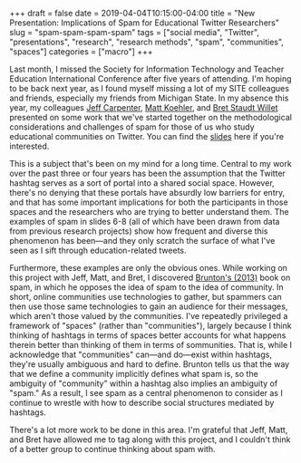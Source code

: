 +++ 
draft = false
date = 2019-04-04T10:15:00-04:00
title = "New Presentation: Implications of Spam for Educational Twitter Researchers"
slug = "spam-spam-spam-spam" 
tags = ["social media", "Twitter", "presentations", "research", "research methods", "spam", "communities", "spaces"]
categories = ["macro"]
+++

Last month, I missed the Society for Information Technology and Teacher Education International Conference after five years of attending. I'm hoping to be back next year, as I found myself missing a lot of my SITE colleagues and friends, especially my friends from Michigan State. In my absence this year, my colleagues [Jeff Carpenter](https://twitter.com/jeffpcarpenter), [Matt Koehler](http://www.matt-koehler.com/), and [Bret Staudt Willet](http://bretsw.com/) presented on some work that we've started together on the methodological considerations and challenges of spam for those of us who study educational communities on Twitter. You can find the [slides](http://bit.ly/sitespamspam) here if you're interested.

This is a subject that's been on my mind for a long time. Central to my work over the past three or four years has been the assumption that the Twitter hashtag serves as a sort of portal into a shared social space. However, there's no denying that these portals have absurdly low barriers for entry, and that has some important implications for both the participants in those spaces and the researchers who are trying to better understand them. The examples of spam in slides 6-8 (all of which have been drawn from data from previous research projects) show how frequent and diverse this phenomenon has been—and they only scratch the surface of what I've seen as I sift through education-related tweets.

Furthermore, these examples are only the obvious ones. While working on this project with Jeff, Matt, and Bret, I discovered [Brunton's (2013)](https://mitpress.mit.edu/books/spam) book on spam, in which he opposes the idea of spam to the idea of community. In short, online communities use technologies to gather, but spammers can then use those same technologies to gain an audience for their messages, which aren't those valued by the communities. I've repeatedly privileged a framework of "spaces" (rather than "communities"), largely because I think thinking of hashtags in terms of spaces better accounts for what happens therein better than thinking of them in terms of sommunities. That is, while I acknowledge that "communities" can—and do—exist within hashtags, they're usually ambiguous and hard to define. Brunton tells us that the way that we define a community implicitly defines what spam is, so the ambiguity of "community" within a hashtag also implies an ambiguity of "spam." As a result, I see spam as a central phenomenon to consider as I continue to wrestle with how to describe social structures mediated by hashtags.

There's a lot more work to be done in this area. I'm grateful that Jeff, Matt, and Bret have allowed me to tag along with this project, and I couldn't think of a better group to continue thinking about spam with.